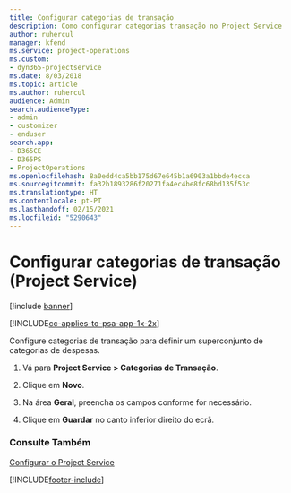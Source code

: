 ```yaml
---
title: Configurar categorias de transação
description: Como configurar categorias transação no Project Service
author: ruhercul
manager: kfend
ms.service: project-operations
ms.custom:
- dyn365-projectservice
ms.date: 8/03/2018
ms.topic: article
ms.author: ruhercul
audience: Admin
search.audienceType:
- admin
- customizer
- enduser
search.app:
- D365CE
- D365PS
- ProjectOperations
ms.openlocfilehash: 8a0edd4ca5bb175d67e645b1a6903a1bbde4ecca
ms.sourcegitcommit: fa32b1893286f20271fa4ec4be8fc68bd135f53c
ms.translationtype: HT
ms.contentlocale: pt-PT
ms.lasthandoff: 02/15/2021
ms.locfileid: "5290643"
---
```

# <a name="configure-transaction-categories-project-service"></a>Configurar categorias de transação (Project Service)

[!include [banner](../includes/psa-now-project-operations.md)]

[!INCLUDE[cc-applies-to-psa-app-1x-2x](../includes/cc-applies-to-psa-app-1x-2x.md)]

Configure categorias de transação para definir um superconjunto de categorias de despesas.  
  
1.  Vá para **Project Service > Categorias de Transação**.  
  
2.  Clique em **Novo**.  
  
3.  Na área **Geral**, preencha os campos conforme for necessário.  
  
4.  Clique em **Guardar** no canto inferior direito do ecrã.  
  
### <a name="see-also"></a>Consulte Também  
 [Configurar o Project Service](../psa/configure.md)


[!INCLUDE[footer-include](../includes/footer-banner.md)]